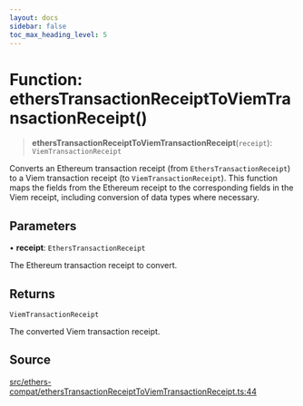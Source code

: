```yaml
---
layout: docs
sidebar: false
toc_max_heading_level: 5
---
```


# Function: ethersTransactionReceiptToViemTransactionReceipt()

> **ethersTransactionReceiptToViemTransactionReceipt**(`receipt`): `ViemTransactionReceipt`

Converts an Ethereum transaction receipt (from `EthersTransactionReceipt`) to
a Viem transaction receipt (to `ViemTransactionReceipt`). This function maps
the fields from the Ethereum receipt to the corresponding fields in the Viem
receipt, including conversion of data types where necessary.

## Parameters

• **receipt**: `EthersTransactionReceipt`

The Ethereum transaction receipt to convert.

## Returns

`ViemTransactionReceipt`

The converted Viem transaction receipt.

## Source

[src/ethers-compat/ethersTransactionReceiptToViemTransactionReceipt.ts:44](https://github.com/anegg0/arbitrum-orbit-sdk/blob/b24cbe9cd68eb30d18566196d2c909bd4086db10/src/ethers-compat/ethersTransactionReceiptToViemTransactionReceipt.ts#L44)
